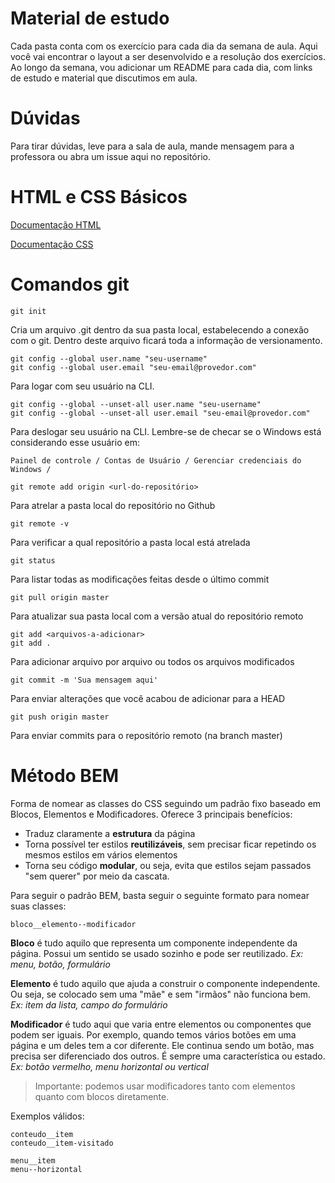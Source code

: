 # Material de estudo

Cada pasta conta com os exercício para cada dia da semana de aula. Aqui você vai encontrar o layout a ser desenvolvido e a resolução dos exercícios. Ao longo da semana, vou adicionar um README para cada dia, com links de estudo e material que discutimos em aula.

# Dúvidas

Para tirar dúvidas, leve para a sala de aula, mande mensagem para a professora ou abra um issue aqui no repositório.

# HTML e CSS Básicos

[Documentação HTML](https://developer.mozilla.org/pt-BR/docs/Web/HTML)

[Documentação CSS](https://developer.mozilla.org/pt-BR/docs/Web/CSS)


# Comandos git
```
git init
```
Cria um arquivo .git dentro da sua pasta local, estabelecendo a conexão com o git. Dentro deste arquivo ficará toda a informação de versionamento.


```
git config --global user.name "seu-username"
git config --global user.email "seu-email@provedor.com"
```
Para logar com seu usuário na CLI. 

```
git config --global --unset-all user.name "seu-username"
git config --global --unset-all user.email "seu-email@provedor.com"
```
Para deslogar seu usuário na CLI. Lembre-se de checar se o Windows está considerando esse usuário em:

````Painel de controle / Contas de Usuário / Gerenciar credenciais do Windows /````

```
git remote add origin <url-do-repositório>
```
Para atrelar a pasta local do repositório no Github

```
git remote -v
```
Para verificar a qual repositório a pasta local está atrelada

```
git status
```
Para listar todas as modificações feitas desde o último commit

```
git pull origin master
```
Para atualizar sua pasta local com a versão atual do repositório remoto

```
git add <arquivos-a-adicionar>
git add .
```
Para adicionar arquivo por arquivo ou todos os arquivos modificados

```
git commit -m 'Sua mensagem aqui'
```
Para enviar alterações que você acabou de adicionar para a HEAD

```
git push origin master
```

Para enviar commits para o repositório remoto (na branch master)

# Método BEM

Forma de nomear as classes do CSS seguindo um padrão fixo baseado em Blocos, Elementos e Modificadores. Oferece 3 principais benefícios:


* Traduz claramente a **estrutura** da página
* Torna possível ter estilos **reutilizáveis**, sem precisar ficar repetindo os mesmos estilos em vários elementos
* Torna seu código **modular**, ou seja, evita que estilos sejam passados "sem querer" por meio da cascata.


Para seguir o padrão BEM, basta seguir o seguinte formato para nomear suas classes:

```
bloco__elemento--modificador
```

**Bloco** é tudo aquilo que representa um componente independente da página. Possui um sentido se usado sozinho e pode ser reutilizado.
*Ex: menu, botão, formulário*


**Elemento** é tudo aquilo que ajuda a construir o componente independente. Ou seja, se colocado sem uma "mãe" e sem "irmãos" não funciona bem.
*Ex: item da lista, campo do formulário*


**Modificador** é tudo aqui que varia entre elementos ou componentes que podem ser iguais. Por exemplo, quando temos vários botões em uma página e um deles tem a cor diferente. Ele continua sendo um botão, mas precisa ser diferenciado dos outros. É sempre uma característica ou estado.
*Ex: botão vermelho, menu horizontal ou vertical*


> Importante: podemos usar modificadores tanto com elementos quanto com blocos diretamente.


Exemplos válidos:

```
conteudo__item
conteudo__item-visitado
```

```
menu__item
menu--horizontal
```
